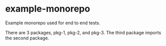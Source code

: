 # example-monorepo

Example monorepo used for end to end tests.

There are 3 packages, pkg-1, pkg-2, and pkg-3. The third package imports the second package.
